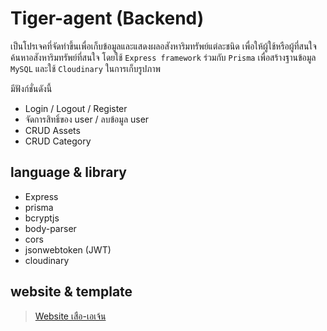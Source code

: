 # Tiger-agent (Backend)

เป็นโปรเจคที่จัดทำขึ้นเพื่อเก็บข้อมูลและแสดงผลอสังหาริมทรัพย์แต่ละชนิด เพื่อให้ผู้ใช้หรือผู้ที่สนใจค้นหาอสังหาริมทรัพย์ที่สนใจ โดยใช้ `Express framework` ร่วมกับ `Prisma` เพื่อสร้างฐานข้อมูล `MySQL` และใช้ `Cloudinary` ในการเก็บรูปภาพ

มีฟังก์ชั่นดังนี้

* Login / Logout / Register
* จัดการสิทธิ์ของ user / ลบข้อมูล user
* CRUD Assets
* CRUD Category

## language & library

* Express
* prisma
* bcryptjs
* body-parser
* cors
* jsonwebtoken (JWT)
* cloudinary

## website & template

> [Website เสือ-เอเจ้น](https://tiger-agent.netlify.app/)


